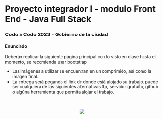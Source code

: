 # Proyecto integrador I - modulo Front End - Java Full Stack
### Codo a Codo 2023 - Gobierno de la ciudad

#### Enunciado
Deberán replicar la siguiente página principal con lo visto en clase hasta el momento, se recomienda usar bootstrap<br>
- Las imágenes a utilizar se encuentran en un comprimido, así como la imagen final.
- La entrega será pegando el link de donde está alojado su trabajo, puede ser cualquiera de las siguientes alternativas ftp, servidor gratuito, github o algúna herramienta que permita alojar el trabajo.
<br>
<br>
<div align="center">
<img src="https://i.ibb.co/SrFb0gF/final-front-2021.jpg">
</div>
